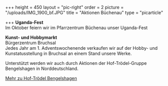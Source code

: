 +++
height = 450
layout = "pic-right"
order = 2
picture = "/uploads/IMG_1900_bf.JPG"
title = "Aktionen Büchenau"
type = "picarticle"

+++
**Uganda-Fest**  
Im Oktober feiern wir im Pfarrzentrum Büchenau unser Uganda-Fest

**Kunst- und Hobbymarkt**  
Bürgerzentrum Bruchsal  
Jedes Jahr am 1. Adventswochenende verkaufen wir auf der Hobby- und Kunstatusstellung in Bruchsal an einem Stand unsere Werke.

Unterstützt werden wir auch durch Aktionen der Hof-Trödel-Gruppe Bengelshagen in Norddeutschland.

[Mehr zu Hof-Trödel Bengelshagen]()
